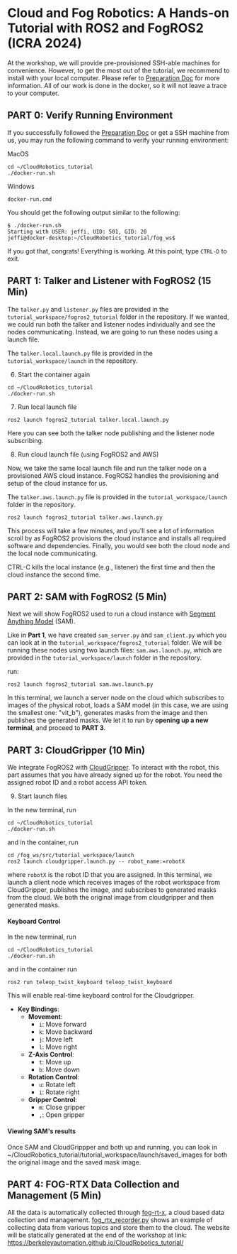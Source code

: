 # Cloud and Fog Robotics: A Hands-on Tutorial with ROS2 and FogROS2 (ICRA 2024)

At the workshop, we will provide pre-provisioned SSH-able machines for convenience. However, to get the most out of the tutorial, we recommend to install with your local computer. Please refer to [Preparation Doc](./Tutorial_Prep.md) for more information. All of our work is done in the docker, so it will not leave a trace to your computer. 

## PART 0: Verify Running Environment

If you successfully followed the [Preparation Doc](./Tutorial_Prep.md) or get a SSH machine from us, you may run the following command to verify your running environment: 

MacOS
```
cd ~/CloudRobotics_tutorial
./docker-run.sh
```

Windows
```
docker-run.cmd
```

You should get the following output similar to the following:
```
$ ./docker-run.sh 
Starting with USER: jeffi, UID: 501, GID: 20
jeffi@docker-desktop:~/CloudRobotics_tutorial/fog_ws$ 
```
If you got that, congrats!  Everything is working.  At this point, type `CTRL-D` to exit.


## PART 1: Talker and Listener with FogROS2  (15 Min)

The `talker.py`  and `listener.py` files are provided in the `tutorial_workspace/fogros2_tutorial` folder in the repository. If we wanted, we could run both the talker and listener nodes individually and see the nodes communicating. Instead, we are going to run these nodes using a launch file.

The `talker.local.launch.py` file is provided in the `tutorial_workspace/launch` in the repository.

6. Start the container again
   
```
cd ~/CloudRobotics_tutorial
./docker-run.sh
```

7.  Run local launch file
```
ros2 launch fogros2_tutorial talker.local.launch.py
```
Here you can see both the talker node publishing and the listener node subscribing. 

8. Run cloud launch file (using FogROS2 and AWS)

Now, we take the same local launch file and run the talker node on a provisioned AWS cloud instance. FogROS2 handles the provisioning and setup of the cloud instance for us. 

The `talker.aws.launch.py` file is provided in the `tutorial_workspace/launch` folder in the repository.

```
ros2 launch fogros2_tutorial talker.aws.launch.py
```
This process will take a few minutes, and you'll see a lot of information scroll by as FogROS2 provisions the cloud instance and installs all required software and dependencies. Finally, you would see both the cloud node and the local node communicating. 

CTRL-C kills the local instance (e.g., listener) the first time and then the cloud instance the second time. 


## PART 2: SAM with FogROS2 (5 Min)
Next we will show FogROS2 used to run a cloud instance with [Segment Anything Model](https://github.com/facebookresearch/segment-anything) (SAM).

Like in **Part 1**, we have created  `sam_server.py`  and `sam_client.py` which you can look at in the `tutorial_workspace/fogros2_tutorial` folder. We will be running these nodes using two launch files: `sam.aws.launch.py`, which are provided in the `tutorial_workspace/launch` folder in the repository.

run:
```
ros2 launch fogros2_tutorial sam.aws.launch.py
```
In this terminal, we launch a server node on the cloud which subscribes to images of the physical robot, loads a SAM model (in this case, we are using the smallest one: "vit_b"), generates masks from the image and then publishes the generated masks. 
We let it to run by **opening up a new terminal**, and proceed to **PART 3**. 

## PART 3: CloudGripper (10 Min)
We integrate FogROS2 with [CloudGripper](https://cloudgripper.org/). To interact with the robot, this part assumes that you have already signed up for the robot. You need the assigned robot ID and a robot access API token. 

9. Start launch files

In the new terminal, run 
```
cd ~/CloudRobotics_tutorial
./docker-run.sh
```
and in the container, run
```
cd /fog_ws/src/tutorial_workspace/launch
ros2 launch cloudgripper.launch.py -- robot_name:=robotX
```
where `robotX` is the robot ID that you are assigned. In this terminal, we launch a client node which receives images of the robot workspace from CloudGripper, publishes the image, and subscribes to generated masks from the cloud. We both the original image from cloudgripper and then generated masks.



#### Keyboard Control
In the new terminal, run 
```
cd ~/CloudRobotics_tutorial
./docker-run.sh
```
and in the container run 
```
ros2 run teleop_twist_keyboard teleop_twist_keyboard
```
This will enable real-time keyboard control for the Cloudgripper.
- **Key Bindings**:
  - **Movement**:
    - `i`: Move forward
    - `k`: Move backward
    - `j`: Move left
    - `l`: Move right
  - **Z-Axis Control**:
    - `t`: Move up
    - `b`: Move down
  - **Rotation Control**:
    - `u`: Rotate left
    - `i`: Rotate right
  - **Gripper Control**:
    - `m`: Close gripper
    - `,`: Open gripper



#### Viewing SAM's results 
Once SAM and CloudGrippper and both up and running, you can look in ~/CloudRobotics_tutorial/tutorial_workspace/launch/saved_images for both the original image and the saved mask image. 


## PART 4: FOG-RTX Data Collection and Management (5 Min)
All the data is automatically collected through [fog-rt-x](https://github.com/BerkeleyAutomation/fog_x), a cloud based data collection and management. 
[fog_rtx_recorder.py](./tutorial_workspace/fogros2_tutorial/fog_rtx_recorder.py) shows an example of collecting data from various topics and store them to the cloud. 
The website will be statically generated at the end of the workshop at link: https://berkeleyautomation.github.io/CloudRobotics_tutorial/  

